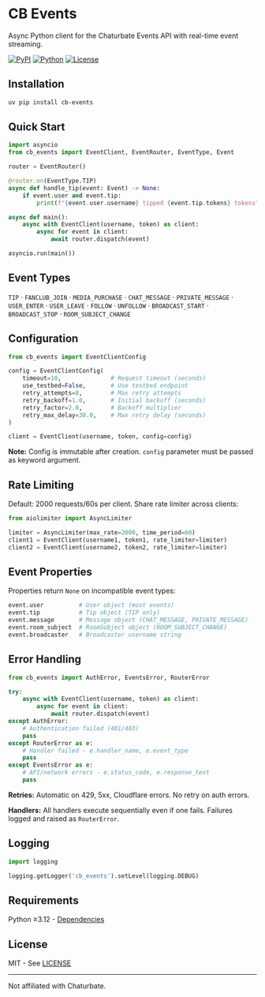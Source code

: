# CB Events

Async Python client for the Chaturbate Events API with real-time event streaming.

[![PyPI](https://img.shields.io/pypi/v/cb-events)](https://pypi.org/project/cb-events/)
[![Python](https://img.shields.io/pypi/pyversions/cb-events)](https://pypi.org/project/cb-events/)
[![License](https://img.shields.io/github/license/MountainGod2/cb-events)](./LICENSE)

## Installation

```bash
uv pip install cb-events
```

## Quick Start

```python
import asyncio
from cb_events import EventClient, EventRouter, EventType, Event

router = EventRouter()

@router.on(EventType.TIP)
async def handle_tip(event: Event) -> None:
    if event.user and event.tip:
        print(f"{event.user.username} tipped {event.tip.tokens} tokens")

async def main():
    async with EventClient(username, token) as client:
        async for event in client:
            await router.dispatch(event)

asyncio.run(main())
```

## Event Types

`TIP` · `FANCLUB_JOIN` · `MEDIA_PURCHASE` · `CHAT_MESSAGE` · `PRIVATE_MESSAGE` · `USER_ENTER` · `USER_LEAVE` · `FOLLOW` · `UNFOLLOW` · `BROADCAST_START` · `BROADCAST_STOP` · `ROOM_SUBJECT_CHANGE`

## Configuration

```python
from cb_events import EventClientConfig

config = EventClientConfig(
    timeout=10,              # Request timeout (seconds)
    use_testbed=False,       # Use testbed endpoint
    retry_attempts=8,        # Max retry attempts
    retry_backoff=1.0,       # Initial backoff (seconds)
    retry_factor=2.0,        # Backoff multiplier
    retry_max_delay=30.0,    # Max retry delay (seconds)
)

client = EventClient(username, token, config=config)
```

**Note:** Config is immutable after creation. `config` parameter must be passed as keyword argument.

## Rate Limiting

Default: 2000 requests/60s per client. Share rate limiter across clients:

```python
from aiolimiter import AsyncLimiter

limiter = AsyncLimiter(max_rate=2000, time_period=60)
client1 = EventClient(username1, token1, rate_limiter=limiter)
client2 = EventClient(username2, token2, rate_limiter=limiter)
```

## Event Properties

Properties return `None` on incompatible event types:

```python
event.user          # User object (most events)
event.tip           # Tip object (TIP only)
event.message       # Message object (CHAT_MESSAGE, PRIVATE_MESSAGE)
event.room_subject  # RoomSubject object (ROOM_SUBJECT_CHANGE)
event.broadcaster   # Broadcaster username string
```

## Error Handling

```python
from cb_events import AuthError, EventsError, RouterError

try:
    async with EventClient(username, token) as client:
        async for event in client:
            await router.dispatch(event)
except AuthError:
    # Authentication failed (401/403)
    pass
except RouterError as e:
    # Handler failed - e.handler_name, e.event_type
    pass
except EventsError as e:
    # API/network errors - e.status_code, e.response_text
    pass
```

**Retries:** Automatic on 429, 5xx, Cloudflare errors. No retry on auth errors.

**Handlers:** All handlers execute sequentially even if one fails. Failures logged and raised as `RouterError`.

## Logging

```python
import logging

logging.getLogger('cb_events').setLevel(logging.DEBUG)
```

## Requirements

Python ≥3.12 - [Dependencies](./pyproject.toml#L41)

## License

MIT - See [LICENSE](./LICENSE)

---

Not affiliated with Chaturbate.
